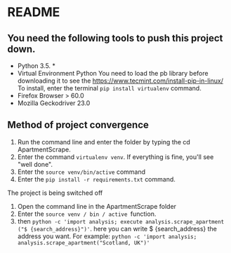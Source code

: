 # README #

## You need the following tools to push this project down. ##

- Python 3.5. *
- Virtual Environment Python
You need to load the pb library before downloading it to see the https://www.tecmint.com/install-pip-in-linux/
To install, enter the terminal `pip install virtualenv` command.
- Firefox Browser > 60.0
- Mozilla Geckodriver 23.0


## Method of project convergence ##
1) Run the command line and enter the folder by typing the cd ApartmentScrape.
2) Enter the command `virtualenv venv`. If everything is fine, you'll see "well done".
3) Enter the `source venv/bin/active` command
4) Enter the `pip install -r requirements.txt` command.

The project is being switched off
1) Open the command line in the ApartmentScrape folder
4) Enter the `source venv / bin / active `function.
5) then `python -c 'import analysis; execute analysis.scrape_apartment ("$ {search_address}")'`. here you can write $ {search_address} the address you want. 
For example: `python -c 'import analysis; analysis.scrape_apartment("Scotland, UK")'`
